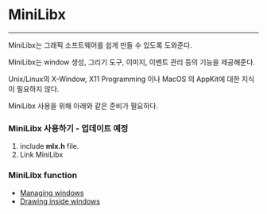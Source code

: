 # MiniLibx

---

MiniLibx는 그래픽 소프트웨어를 쉽게 만들 수 있도록 도와준다.

MiniLibx는 window 생성, 그리기 도구, 이미지, 이벤트 관리 등의 기능을 제공해준다.

Unix/Linux의 X-Window, X11 Programming 이나 MacOS 의 AppKit에 대한 지식이 필요하지 않다.

MiniLibx 사용을 위해 아래와 같은 준비가 필요하다.

### MiniLibx  사용하기 - 업데이트 예정

1. include **mlx.h** file.
2. Link MiniLibx

### MiniLibx function

- [Managing windows](https://github.com/HyeonsikBae/42Seoul/blob/master/cud3d/MiniLibX-Managing%20windows.md)
- [Drawing inside windows](https://github.com/HyeonsikBae/42Seoul/blob/master/cud3d/MiniLibX-Drawing%20inside%20windows.md)